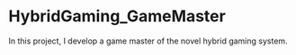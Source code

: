 # HybridGaming_GameMaster
In this project, I develop a game master of the novel hybrid gaming system.
